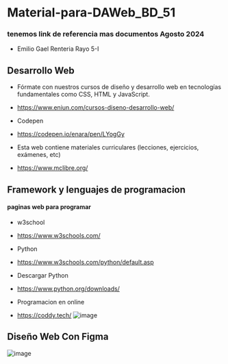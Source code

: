 # Material-para-DAWeb_BD_51
### tenemos link de referencia mas documentos Agosto 2024
- Emilio Gael Renteria Rayo 5-I
## Desarrollo Web 
- Fórmate con nuestros cursos de diseño y desarrollo web en tecnologías fundamentales como CSS, HTML y JavaScript.
- https://www.eniun.com/cursos-diseno-desarrollo-web/

- Codepen
- https://codepen.io/enara/pen/LYogGy

- Esta web contiene materiales curriculares (lecciones, ejercicios, exámenes, etc)
- https://www.mclibre.org/

## Framework y lenguajes de programacion
#### paginas web para programar

- w3school
- https://www.w3schools.com/

- Python
- https://www.w3schools.com/python/default.asp

- Descargar Python
- https://www.python.org/downloads/

- Programacion en online
- https://coddy.tech/
 ![image](https://github.com/user-attachments/assets/e7481046-bee4-4980-bed4-61adbc10dfd5)

## Diseño Web Con Figma
 ![image](https://github.com/user-attachments/assets/aa34564c-03b4-41ea-8603-3cadbb07afc6)
